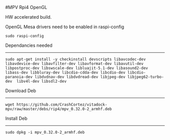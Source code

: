 #MPV Rpi4 OpenGL 

HW accelerated build.

OpenGL Mesa drivers need to be enabled in raspi-config 

```
sudo raspi-config
```

Dependancies needed
_____
 
```
sudo apt-get install -y checkinstall devscripts libavcodec-dev libavdevice-dev libavfilter-dev libavformat-dev libavutil-dev libpostproc-dev libswscale-dev libluajit-5.1-dev libasound2-dev libass-dev libbluray-dev libcdio-cdda-dev libcdio-dev libcdio-paranoia-dev libdvdnav-dev libdvdread-dev libjpeg-dev libjpeg62-turbo-dev  libv4l-dev libsdl2-dev
```
Download Deb
______

```
wget https://github.com/CrashCortez/vitadock-mpv/raw/master/debs/rip4/mpv_0.32.0-2_armhf.deb
```
Install Deb 
_______
```
sudo dpkg -i mpv_0.32.0-2_armhf.deb
```
